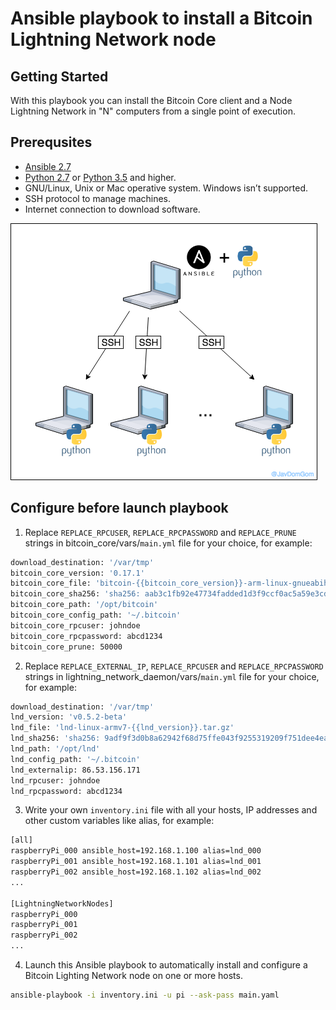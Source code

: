 # Ansible playbook to install a Bitcoin Lightning Network node

## Getting Started
With this playbook you can install the Bitcoin Core client and a Node Lightning Network in "N" computers from a single point of execution.

## Prerequsites
- [Ansible 2.7](https://docs.ansible.com/ansible/latest/installation_guide/intro_installation.html)
- [Python 2.7](https://www.python.org/downloads/release/python-2715/) or [Python 3.5](https://www.python.org/downloads/release/python-350/) and higher.
- GNU/Linux, Unix or Mac operative system. Windows isn’t supported.
- SSH protocol to manage machines.
- Internet connection to download software.

![alt text](img/ansible_prerequisites.png)

## Configure before launch playbook
1. Replace `REPLACE_RPCUSER`, `REPLACE_RPCPASSWORD` and `REPLACE_PRUNE` strings in bitcoin_core/vars/`main.yml` file for your choice, for example:
  ```bash
  download_destination: '/var/tmp'
  bitcoin_core_version: '0.17.1'
  bitcoin_core_file: 'bitcoin-{{bitcoin_core_version}}-arm-linux-gnueabihf.tar.gz'
  bitcoin_core_sha256: 'sha256: aab3c1fb92e47734fadded1d3f9ccf0ac5a59e3cdc28c43a52fcab9f0cb395bc'
  bitcoin_core_path: '/opt/bitcoin'
  bitcoin_core_config_path: '~/.bitcoin'
  bitcoin_core_rpcuser: johndoe
  bitcoin_core_rpcpassword: abcd1234
  bitcoin_core_prune: 50000
  ```

2. Replace `REPLACE_EXTERNAL_IP`, `REPLACE_RPCUSER` and `REPLACE_RPCPASSWORD` strings in lightning_network_daemon/vars/`main.yml` file for your choice, for example:
  ```bash
  download_destination: '/var/tmp'
  lnd_version: 'v0.5.2-beta'
  lnd_file: 'lnd-linux-armv7-{{lnd_version}}.tar.gz'
  lnd_sha256: 'sha256: 9adf9f3d0b8a62942f68d75ffe043f9255319209f751dee4eac82375ec0a86cd'
  lnd_path: '/opt/lnd'
  lnd_config_path: '~/.bitcoin'
  lnd_externalip: 86.53.156.171
  lnd_rpcuser: johndoe
  lnd_rpcpassword: abcd1234
  ```
3. Write your own `inventory.ini` file with all your hosts, IP addresses and other custom variables like alias, for example:
  ```bash
  [all]
  raspberryPi_000 ansible_host=192.168.1.100 alias=lnd_000
  raspberryPi_001 ansible_host=192.168.1.101 alias=lnd_001
  raspberryPi_002 ansible_host=192.168.1.102 alias=lnd_002
  ...

  [LightningNetworkNodes]
  raspberryPi_000
  raspberryPi_001
  raspberryPi_002
  ...
  ```

4. Launch this Ansible playbook to automatically install and configure a Bitcoin Lighting Network node on one or more hosts.
  ```bash
  ansible-playbook -i inventory.ini -u pi --ask-pass main.yaml
  ```
